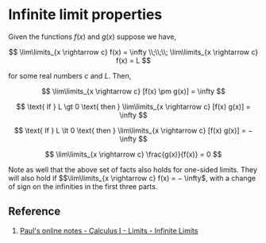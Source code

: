 # Infinite limit properties

Given the functions $f(x)$ and $g(x)$ suppose we have,

$$
\lim\limits_{x \rightarrow c} f(x) = \infty
\\;\\;\\;
\lim\limits_{x \rightarrow c} f(x) = L
$$

for some real numbers $c$ and $L$. Then,

$$
\lim\limits_{x \rightarrow c} [f(x) \pm g(x)] = \infty
$$

$$
\text{ If } L \gt 0 \text{ then } \lim\limits_{x \rightarrow c} [f(x) g(x)] = \infty
$$

$$
\text{ If } L \lt 0 \text{ then } \lim\limits_{x \rightarrow c} [f(x) g(x)] = − \infty
$$

$$
\lim\limits_{x \rightarrow c} \frac{g(x)}{f(x)} = 0
$$

Note as well that the above set of facts also holds for one-sided limits. They will also hold if $$\lim\limits_{x \rightarrow c} f(x) = − \infty$, with a change of sign on the infinities in the first three parts.

## Reference

1. [Paul's online notes - Calculus I - Limits - Infinite Limits](https://tutorial.math.lamar.edu/Classes/CalcI/InfiniteLimits.aspx)
